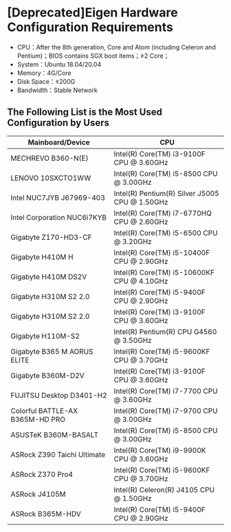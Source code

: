 # [Deprecated]Eigen Hardware Configuration Requirements
  - CPU：After the 8th generation, Core and Atom (including Celeron and Pentium)；BIOS contains SGX boot items；≥2 Core；
  - System：Ubuntu 18.04/20.04
  - Memory：4G/Core
  - Disk Space：≥200G
  - Bandwidth：Stable Network

## The Following List is the Most Used Configuration by Users

| Mainboard/Device  			  | CPU      						   			   |
| ------------------------------- | ---------------------------------------------- |
| MECHREVO B360-N(E)			  | Intel(R) Core(TM) i3-9100F CPU @ 3.60GHz       |
| LENOVO 10SXCTO1WW				  | Intel(R) Core(TM) i5-8500 CPU @ 3.00GHz        |
| Intel NUC7JYB J67969-403 		  | Intel(R) Pentium(R) Silver J5005 CPU @ 1.50GHz |
| Intel Corporation NUC6i7KYB 	  | Intel(R) Core(TM) i7-6770HQ CPU @ 2.60GHz      |
| Gigabyte Z170-HD3-CF			  | Intel(R) Core(TM) i5-6500 CPU @ 3.20GHz        |
| Gigabyte H410M H                | Intel(R) Core(TM) i5-10400F CPU @ 2.90GHz 	   |
| Gigabyte H410M DS2V	          | Intel(R) Core(TM) i5-10600KF CPU @ 4.10GHz     |
| Gigabyte H310M S2 2.0 		  | Intel(R) Core(TM) i5-9400F CPU @ 2.90GHz       |
| Gigabyte H310M S2 2.0			  | Intel(R) Core(TM) i3-9100F CPU @ 3.60GHz       |
| Gigabyte H110M-S2				  | Intel(R) Pentium(R) CPU G4560 @ 3.50GHz        |
| Gigabyte B365 M AORUS ELITE 	  | Intel(R) Core(TM) i5-9600KF CPU @ 3.70GHz      |
| Gigabyte B360M-D2V			  | Intel(R) Core(TM) i3-9100F CPU @ 3.60GHz       |
| FUJITSU Desktop D3401-H2		  | Intel(R) Core(TM) i7-7700 CPU @ 3.60GHz        |
| Colorful BATTLE-AX B365M-HD PRO | Intel(R) Core(TM) i7-9700 CPU @ 3.00GHz        |
| ASUSTeK B360M-BASALT 			  | Intel(R) Core(TM) i5-8500 CPU @ 3.00GHz        |
| ASRock Z390 Taichi Ultimate 	  | Intel(R) Core(TM) i9-9900K CPU @ 3.60GHz       |
| ASRock Z370 Pro4 				  | Intel(R) Core(TM) i5-9600KF CPU @ 3.70GHz      |
| ASRock J4105M 				  | Intel(R) Celeron(R) J4105 CPU @ 1.50GHz        |
| ASRock B365M-HDV				  | Intel(R) Core(TM) i5-9400F CPU @ 2.90GHz       |
